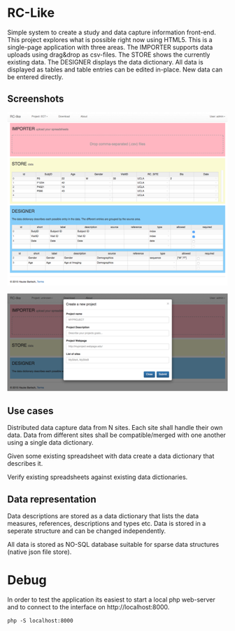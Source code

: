 RC-Like
========

Simple system to create a study and data capture information front-end. This project explores what is possible right now using HTML5. This is a single-page application with three areas. The IMPORTER supports data uploads using drag&drop as csv-files. The STORE shows the currently existing data. The DESIGNER displays the data dictionary. All data is displayed as tables and table entries can be edited in-place. New data can be entered directly.

Screenshots
-----------

<img src="/img/snapshot.png"></img>

<img src="/img/CreateProject.png"></img>


Use cases
----------
Distributed data capture data from N sites. Each site shall handle their own data. Data from different sites shall be compatible/merged with one another using a single data dictionary.

Given some existing spreadsheet with data create a data dictionary that describes it.

Verify existing spreadsheets against existing data dictionaries.

Data representation
-------------------
Data descriptions are stored as a data dictionary that lists the data measures, references, descriptions and types etc. Data is stored in a seperate structure and can be changed independently.

All data is stored as NO-SQL database suitable for sparse data structures (native json file store).


Debug
======

In order to test the application its easiest to start a local php web-server and to connect to the interface on http://localhost:8000.

```
php -S localhost:8000
```
